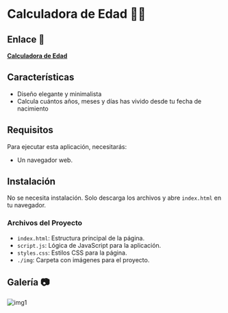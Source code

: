#  Calculadora de Edad 🎂🎈
## Enlace 🔗
[**Calculadora de Edad**](https://juanbautistamalina.github.io/age-calculator-app/)


## Características
- Diseño elegante y minimalista
- Calcula cuántos años, meses y días has vivido desde tu fecha de nacimiento


## Requisitos

Para ejecutar esta aplicación, necesitarás:

- Un navegador web.

## Instalación

No se necesita instalación. Solo descarga los archivos y abre `index.html` en tu navegador.

### Archivos del Proyecto

- `index.html`: Estructura principal de la página. 
- `script.js`: Lógica de JavaScript para la aplicación.
- `styles.css`: Estilos CSS para la página.
- `./img`: Carpeta con imágenes para el proyecto.


## Galería 📷
![img1](https://github.com/user-attachments/assets/5af61c71-f0e8-47f0-9387-402f1c5275d9)







